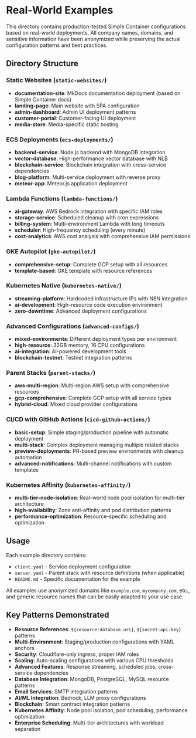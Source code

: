 # Real-World Examples

This directory contains production-tested Simple Container configurations based on real-world deployments. All company names, domains, and sensitive information have been anonymized while preserving the actual configuration patterns and best practices.

## Directory Structure

### Static Websites (`static-websites/`)
- **documentation-site**: MkDocs documentation deployment (based on Simple Container docs)
- **landing-page**: Main website with SPA configuration
- **admin-dashboard**: Admin UI deployment patterns
- **customer-portal**: Customer-facing UI deployment
- **media-store**: Media-specific static hosting

### ECS Deployments (`ecs-deployments/`)
- **backend-service**: Node.js backend with MongoDB integration
- **vector-database**: High-performance vector database with NLB
- **blockchain-service**: Blockchain integration with cross-service dependencies
- **blog-platform**: Multi-service deployment with reverse proxy
- **meteor-app**: Meteor.js application deployment

### Lambda Functions (`lambda-functions/`)
- **ai-gateway**: AWS Bedrock integration with specific IAM roles
- **storage-service**: Scheduled cleanup with cron expressions
- **billing-system**: Multi-environment Lambda with long timeouts
- **scheduler**: High-frequency scheduling (every minute)
- **cost-analytics**: AWS cost analysis with comprehensive IAM permissions

### GKE Autopilot (`gke-autopilot/`)
- **comprehensive-setup**: Complete GCP setup with all resources
- **template-based**: GKE template with resource references

### Kubernetes Native (`kubernetes-native/`)
- **streaming-platform**: Hardcoded infrastructure IPs with N8N integration
- **ai-development**: High-resource code execution environment
- **zero-downtime**: Advanced deployment configurations

### Advanced Configurations (`advanced-configs/`)
- **mixed-environments**: Different deployment types per environment
- **high-resource**: 32GB memory, 16 CPU configurations
- **ai-integration**: AI-powered development tools
- **blockchain-testnet**: Testnet integration patterns

### Parent Stacks (`parent-stacks/`)
- **aws-multi-region**: Multi-region AWS setup with comprehensive resources
- **gcp-comprehensive**: Complete GCP setup with all service types
- **hybrid-cloud**: Mixed cloud provider configurations

### CI/CD with GitHub Actions (`cicd-github-actions/`)
- **basic-setup**: Simple staging/production pipeline with automatic deployment
- **multi-stack**: Complex deployment managing multiple related stacks
- **preview-deployments**: PR-based preview environments with cleanup automation
- **advanced-notifications**: Multi-channel notifications with custom templates

### Kubernetes Affinity (`kubernetes-affinity/`)
- **multi-tier-node-isolation**: Real-world node pool isolation for multi-tier architecture
- **high-availability**: Zone anti-affinity and pod distribution patterns
- **performance-optimization**: Resource-specific scheduling and optimization

## Usage

Each example directory contains:
- `client.yaml` - Service deployment configuration
- `server.yaml` - Parent stack with resource definitions (when applicable)
- `README.md` - Specific documentation for the example

All examples use anonymized domains like `example.com`, `mycompany.com`, etc., and generic resource names that can be easily adapted to your use case.

## Key Patterns Demonstrated

- **Resource References**: `${resource:database.uri}`, `${secret:api-key}` patterns
- **Multi-Environment**: Staging/production configurations with YAML anchors
- **Security**: Cloudflare-only ingress, proper IAM roles
- **Scaling**: Auto-scaling configurations with various CPU thresholds
- **Advanced Features**: Response streaming, scheduled jobs, cross-service dependencies
- **Database Integration**: MongoDB, PostgreSQL, MySQL resource patterns
- **Email Services**: SMTP integration patterns
- **AI/ML Integration**: Bedrock, LLM proxy configurations
- **Blockchain**: Smart contract integration patterns
- **Kubernetes Affinity**: Node pool isolation, pod scheduling, performance optimization
- **Enterprise Scheduling**: Multi-tier architectures with workload separation
